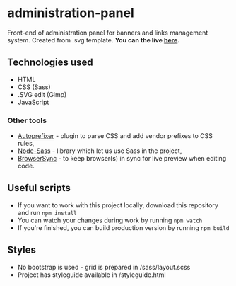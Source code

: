 # administration-panel
Front-end of administration panel for banners and links management system. Created from .svg template.
**You can the live [here](http://galdranorn.github.io/administration-panel/).**

## Technologies used
  - HTML
  - CSS (Sass)
  - .SVG edit (Gimp)
  - JavaScript 

### Other tools
- [Autoprefixer](https://www.npmjs.com/package/autoprefixer) - plugin to parse CSS and add vendor prefixes to CSS rules,
- [Node-Sass](https://github.com/sass/node-sass) - library which let us use Sass in the project,
- [BrowserSync](https://github.com/BrowserSync/browser-sync) - to keep browser(s) in sync for live preview when editing code.

## Useful scripts
- If you want to work with this project locally, download this repository and run `npm install`
- You can watch your changes during work by running `npm watch`
- If you're finished, you can build production version by running `npm build`

## Styles
- No bootstrap is used - grid is prepared in /sass/layout.scss
- Project has styleguide available in /styleguide.html
